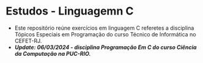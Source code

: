 # Estudos - Linguagemn C
- Este repositório reúne exercícios em linguagem C referetes a disciplina Tópicos Especiais em Programação do curso Técnico de Informática no CEFET-RJ.
- ***Update: 06/03/2024 - disciplina Programação Em C do curso Ciência da Computação na PUC-RIO.***
